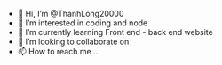 - 👋 Hi, I’m @ThanhLong20000
- 👀 I’m interested in coding and node
- 🌱 I’m currently learning Front end - back end website
- 💞️ I’m looking to collaborate on 
- 📫 How to reach me ...

<!---
ThanhLong20000/ThanhLong20000 is a ✨ special ✨ repository because its `README.md` (this file) appears on your GitHub profile.
You can click the Preview link to take a look at your changes.
--->
